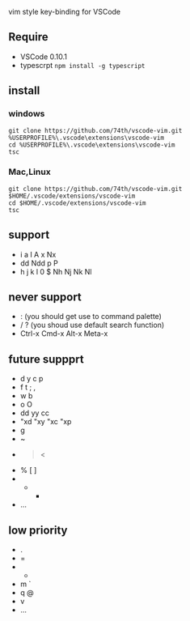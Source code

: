 vim style key-binding for VSCode

## Require

* VSCode 0.10.1
* typescrpt ```npm install -g typescript```

## install

### windows

```
git clone https://github.com/74th/vscode-vim.git %USERPROFILE%\.vscode\extensions\vscode-vim
cd %USERPROFILE%\.vscode\extensions\vscode-vim
tsc
```
### Mac,Linux

```
git clone https://github.com/74th/vscode-vim.git $HOME/.vscode/extensions/vscode-vim
cd $HOME/.vscode/extensions/vscode-vim
tsc
``` 

## support

* i a I A x Nx
* dd Ndd p P
* h j k l 0 $ Nh Nj Nk Nl

## never support

* : (you should get use to command palette)
* / ? (you shoud use default search function)
* Ctrl-x Cmd-x Alt-x Meta-x

## future suppprt

* d y c p
* f t ; ,
* w b
* o O
* dd yy cc
* "xd "xy "xc "xp
* g
* ~
* > <
* % [ ]
* + -
* ...

## low priority

* .
* =
* *
* m `
* q @
* v
* ...